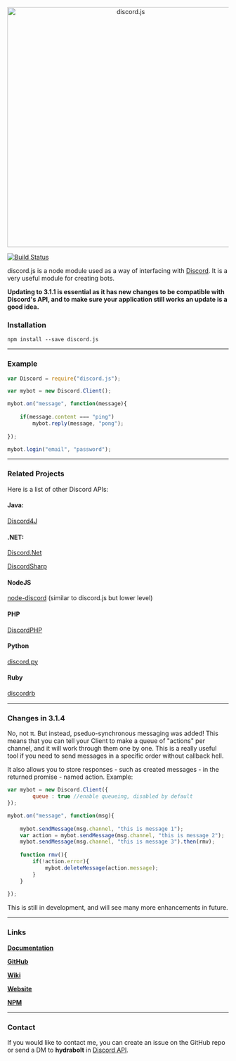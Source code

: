 <p align="center">
  <a href="https://hydrabolt.github.io/discord.js">
    <img alt="discord.js" src="http://hydrabolt.github.io/discord.js/res/logo.png" width="546">
  </a>
</p>

[![Build Status](https://travis-ci.org/hydrabolt/discord.js.svg)](https://travis-ci.org/hydrabolt/discord.js)

discord.js is a node module used as a way of interfacing with
[Discord](https://discordapp.com/). It is a very useful module for creating
bots.

**Updating to 3.1.1 is essential as it has new changes to be compatible with Discord's API,
and to make sure your application still works an update is a good idea.**

### Installation
`npm install --save discord.js`

---

### Example
```js
var Discord = require("discord.js");

var mybot = new Discord.Client();

mybot.on("message", function(message){
	
	if(message.content === "ping")
		mybot.reply(message, "pong");
	
});

mybot.login("email", "password");
```
---

### Related Projects

Here is a list of other Discord APIs:

#### Java:
[Discord4J](https://github.com/nerd/Discord4J)
#### .NET:
[Discord.Net](https://github.com/RogueException/Discord.Net)

[DiscordSharp](https://github.com/Luigifan/DiscordSharp)
#### NodeJS
[node-discord](https://github.com/izy521/node-discord) (similar to discord.js but lower level)

#### PHP
[DiscordPHP](https://github.com/teamreflex/DiscordPHP)

#### Python
[discord.py](https://github.com/Rapptz/discord.py)

#### Ruby
[discordrb](https://github.com/meew0/discordrb)

---

### Changes in 3.1.4

No, not π. But instead, pseduo-synchronous messaging was added! This means that
you can tell your Client to make a queue of "actions" per channel, and it will
work through them one by one. This is a really useful tool if you need to send
messages in a specific order without callback hell.

It also allows you to store responses - such as created messages - in the returned
promise - named action. Example:

```js
var mybot = new Discord.Client({
    	queue : true //enable queueing, disabled by default
});

mybot.on("message", function(msg){
	
	mybot.sendMessage(msg.channel, "this is message 1");
	var action = mybot.sendMessage(msg.channel, "this is message 2");
	mybot.sendMessage(msg.channel, "this is message 3").then(rmv);
	
	function rmv(){
	    if(!action.error){
			mybot.deleteMessage(action.message);	
		}	
	}
	
});
```

This is still in development, and will see many more enhancements in future.

---

### Links
**[Documentation](https://github.com/discord-js/discord.js/wiki/Documentation)**

**[GitHub](https://github.com/discord-js/discord.js)**

**[Wiki](https://github.com/discord-js/discord.js/wiki)**

**[Website](http://discord-js.github.io/)**

**[NPM](npmjs.com/package/discord.js)**

---

### Contact

If you would like to contact me, you can create an issue on the GitHub repo
or send a DM to **hydrabolt** in [Discord API](https://discord.gg/0SBTUU1wZTYd2XyW).
